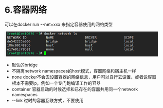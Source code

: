 # 6.容器网络

可以在docker run --net=xxx  来指定容器使用的网络类型

![](../.gitbook/assets/image%20%2838%29.png)

* 默认的bridge
* 不隔离network namespaces的host模式，容器网络和宿主机一样
* none docker不会去设置容器的网络信息，用户可以自行去设置，或者说容器根本不需要ip，例如一个专门跑编译工作的容器
* container   容器启动的时候选择和已存在的容器共用同一个network namespaces
* --link 过时的容器互联方式，不要使用 



